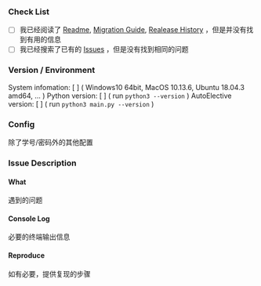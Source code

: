 ### Check List

- [ ] 我已经阅读了 [Readme](https://github.com/zhongxinghong/PKUAutoElective/blob/master/README.md), [Migration Guide](https://github.com/zhongxinghong/PKUAutoElective/blob/master/MIGRATION_GUIDE.md), [Realease History](https://github.com/zhongxinghong/PKUAutoElective/blob/master/HISTORY.md) ，但是并没有找到有用的信息
- [ ] 我已经搜索了已有的 [Issues](https://github.com/zhongxinghong/PKUAutoElective/issues) ，但是没有找到相同的问题

### Version / Environment

System infomation: [ ] \( Windows10 64bit, MacOS 10.13.6, Ubuntu 18.04.3 amd64, ... )
Python version: [ ] \( run `python3 --version` )
AutoElective version: [ ] \( run `python3 main.py --version` )

### Config

除了学号/密码外的其他配置

### Issue Description

#### What

遇到的问题

#### Console Log

必要的终端输出信息

#### Reproduce

如有必要，提供复现的步骤

<!-- Reference to https://github.com/onevcat/Kingfisher/blob/master/.github/ISSUE_TEMPLATE.md -->

